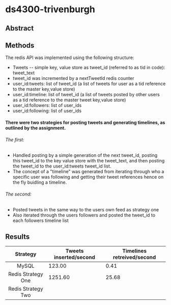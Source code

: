 # ds4300-trivenburgh

## Abstract



## Methods
  The redis API was implemented using the following structure:
   * Tweets -- simple key, value store as tweet_id (referred to as tid in code): tweet_text
   * tweet_id was incremented by a nextTweetId redis counter 
   * user_id:tweets: list of tweet_id (a list of tweets for user as a tid reference to the master key,value store)
   * user_id:timeline: list of tweet_id (a list of tweets posted by other users as a tid reference to the master tweet key,value store)
   * user_id:followers: list of user_ids
   * user_id:following: list of user_ids
#### There were two strategies for posting tweets and generating timelines, as outlined by the assignment.
   ###### The first:
   * Handled posting by a simple generation of the next tweet_id, posting this tweet_id to the key value store with the tweet_text, and then posting the tweet_id to the user_id:tweets tweet_id list.
   * The concept of a "timeline" was generated from iterating through who a specific user was following and getting their tweet references hence on the fly buidling a timeline.
  ###### The second:
   * Posted tweets in the same way to the users own feed as strategy one
   * Also iterated through the users followers and posted the tweet_id to each followers timeline list
   
## Results

| Strategy  | Tweets inserted/second  |  Timelines retreived/second |   
|:-:|---|---|
|  MySQL |  123.00 | 0.41  |   
|  Redis Strategy One |  1251.60 | 25.68  |   
|   Redis Strategy Two |   |   |   

